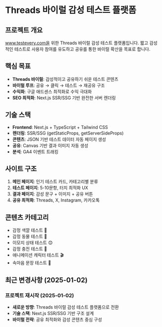 # Threads 바이럴 감성 테스트 플랫폼

## 프로젝트 개요
www.testevery.com을 위한 Threads 바이럴 감성 테스트 플랫폼입니다. 
짧고 감성적인 테스트로 사용자 참여를 유도하고 공유를 통한 바이럴 확산을 목표로 합니다.

## 핵심 목표
- **Threads 바이럴**: 감성적이고 공유하기 쉬운 테스트 콘텐츠
- **바이럴 루프**: 공유 → 클릭 → 테스트 → 재공유 구조
- **수익화**: 구글 애드센스 최적화로 수익 극대화
- **SEO 최적화**: Next.js SSR/SSG 기반 완전한 서버 렌더링

## 기술 스택
- **Frontend**: Next.js + TypeScript + Tailwind CSS
- **렌더링**: SSR/SSG (getStaticProps, getServerSideProps)
- **콘텐츠**: JSON 기반 테스트 데이터 자동 페이지 생성
- **공유**: Canvas 기반 결과 이미지 자동 생성
- **분석**: GA4 이벤트 트래킹

## 사이트 구조
1. **메인 페이지**: 인기 테스트 카드, 카테고리별 분류
2. **테스트 페이지**: 5-10문항, 터치 최적화 UX
3. **결과 페이지**: 감성 문구 + 이미지 + 공유 버튼
4. **공유 최적화**: Threads, X, Instagram, 카카오톡

## 콘텐츠 카테고리
- 감정 색깔 테스트 🎨
- 감정 동물 테스트 🦊
- 이모지 상태 테스트 😊
- 감정 충전 테스트 🔋
- 애니메이션 캐릭터 테스트 🎬
- 속마음 문장 테스트 💬

## 최근 변경사항 (2025-01-02)
### 프로젝트 재시작 (2025-01-02)
- **새로운 방향**: Threads 바이럴 감성 테스트 플랫폼으로 전환
- **기술 스택**: Next.js SSR/SSG 기반 구조 설계
- **바이럴 전략**: 공유 최적화와 감성 콘텐츠 중심 구성